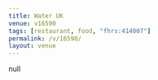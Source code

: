 ```yaml
---
title: Water UK
venue: v16590
tags: [restaurant, food, "fhrs:414007"]
permalink: /v/16590/
layout: venue
---
```

null